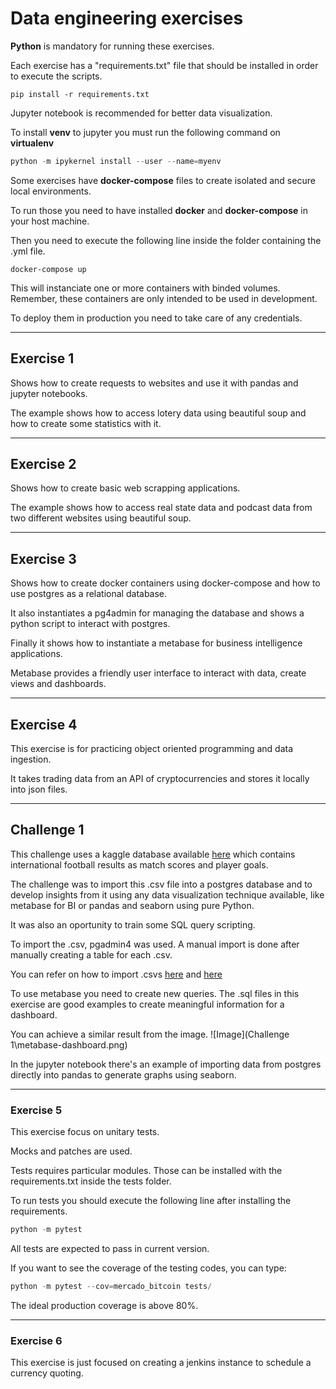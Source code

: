 # Data engineering exercises

**Python** is mandatory for running these exercises.

Each exercise has a "requirements.txt" file that should be installed in order to execute the scripts.

```pip
pip install -r requirements.txt
```

Jupyter notebook is recommended for better data visualization.

To install **venv** to jupyter you must run the following command on **virtualenv**

```python
python -m ipykernel install --user --name=myenv
```

Some exercises have **docker-compose** files to create isolated and secure local environments.

To run those you need to have installed **docker** and **docker-compose** in your host machine.

Then you need to execute the following line inside the folder containing the .yml file.

```docker-compose
docker-compose up
```

This will instanciate one or more containers with binded volumes. Remember, these containers are only intended to be used in development.

To deploy them in production you need to take care of any credentials.

---

## Exercise 1

Shows how to create requests to websites and use it with pandas and jupyter notebooks.

The example shows how to access lotery data using beautiful soup and how to create some statistics with it.

---

## Exercise 2

Shows how to create basic web scrapping applications.

The example shows how to access real state data and podcast data from two different websites using beautiful soup.

---

## Exercise 3

Shows how to create docker containers using docker-compose and how to use postgres as a relational database.

It also instantiates a pg4admin for managing the database and shows a python script to interact with postgres.

Finally it shows how to instantiate a metabase for business intelligence applications.

Metabase provides a friendly user interface to interact with data, create views and dashboards.

---

## Exercise 4

This exercise is for practicing object oriented programming and data ingestion.

It takes trading data from an API of cryptocurrencies and stores it locally into json files.

---

## Challenge 1

This challenge uses a kaggle database available [here](https://www.kaggle.com/datasets/martj42/international-football-results-from-1872-to-2017?select=shootouts.csv) which contains international football results as match scores and player goals.

The challenge was to import this .csv file into a postgres database and to develop insights from it using any data visualization technique available, like metabase for BI or pandas and seaborn using pure Python.

It was also an oportunity to train some SQL query scripting.

To import the .csv, pgadmin4 was used. A manual import is done after manually creating a table for each .csv.

You can refer on how to import .csvs [here](https://hevodata.com/learn/pgadmin-import-csv/) and [here](https://learnsql.com/blog/how-to-import-csv-to-postgresql/)

To use metabase you need to create new queries. The .sql files in this exercise are good examples to create meaningful information for a dashboard.

You can achieve a similar result from the image.
![Image](Challenge 1\metabase-dashboard.png)

In the jupyter notebook there's an example of importing data from postgres directly into pandas to generate graphs using seaborn.

---

### Exercise 5

This exercise focus on unitary tests.

Mocks and patches are used.

Tests requires particular modules. Those can be installed with the requirements.txt inside the tests folder.

To run tests you should execute the following line after installing the requirements.

```python
python -m pytest
```

All tests are expected to pass in current version.

If you want to see the coverage of the testing codes, you can type:

```python
python -m pytest --cov=mercado_bitcoin tests/
```

The ideal production coverage is above 80%.

---

### Exercise 6

This exercise is just focused on creating a jenkins instance to schedule a currency quoting.
